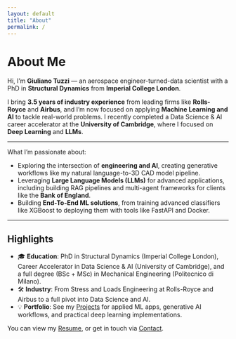 ```yaml
---
layout: default
title: "About"
permalink: /
---
```


# About Me

Hi, I’m **Giuliano Tuzzi** — an aerospace engineer-turned-data scientist with a PhD in **Structural Dynamics** from **Imperial College London**.

I bring **3.5 years of industry experience** from leading firms like **Rolls-Royce** and **Airbus**, and I’m now focused on applying **Machine Learning and AI** to tackle real-world problems. I recently completed a Data Science & AI career accelerator at the **University of Cambridge**, where I focused on **Deep Learning** and **LLMs**.

---

What I’m passionate about:
- Exploring the intersection of **engineering and AI**, creating generative workflows like my natural language-to-3D CAD model pipeline.
- Leveraging **Large Language Models (LLMs)** for advanced applications, including building RAG pipelines and multi-agent frameworks for clients like the **Bank of England**.
- Building **End-To-End ML solutions**, from training advanced classifiers like XGBoost to deploying them with tools like FastAPI and Docker.

---

## Highlights

- 🎓 **Education**: PhD in Structural Dynamics (Imperial College London), Career Accelerator in Data Science & AI (University of Cambridge), and a full degree (BSc + MSc) in Mechanical Engineering (Politecnico di Milano).
- 🛠️ **Industry**: From Stress and Loads Engineering at Rolls-Royce and Airbus to a full pivot into Data Science and AI.
- 💡 **Portfolio**: See my [Projects](/projects) for applied ML apps, generative AI workflows, and practical deep learning implementations.

You can view my [Resume](/resume), or get in touch via [Contact](/contact).
